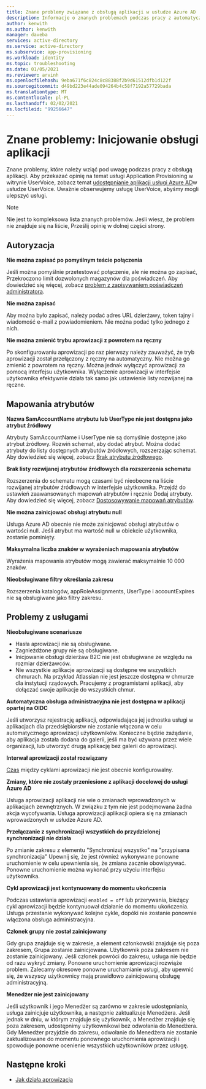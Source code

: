 ```yaml
---
title: Znane problemy związane z obsługą aplikacji w usłudze Azure AD
description: Informacje o znanych problemach podczas pracy z automatyczną obsługą aplikacji w usłudze Azure AD.
author: kenwith
ms.author: kenwith
manager: daveba
services: active-directory
ms.service: active-directory
ms.subservice: app-provisioning
ms.workload: identity
ms.topic: troubleshooting
ms.date: 01/05/2021
ms.reviewer: arvinh
ms.openlocfilehash: 9eba671f6c824c8c88388f2b9d61512dfb1d122f
ms.sourcegitcommit: d49bd223e44ade094264b4c58f7192a57729bada
ms.translationtype: MT
ms.contentlocale: pl-PL
ms.lasthandoff: 02/02/2021
ms.locfileid: "99256647"
---
```

# <a name="known-issues-application-provisioning"></a>Znane problemy: Inicjowanie obsługi aplikacji
Znane problemy, które należy wziąć pod uwagę podczas pracy z obsługą aplikacji. Aby przekazać opinię na temat usługi Application Provisioning w witrynie UserVoice, zobacz temat [udostępnianie aplikacji usługi Azure AD](https://aka.ms/appprovisioningfeaturerequest)w usłudze UserVoice. Uważnie obserwujemy usługę UserVoice, abyśmy mogli ulepszyć usługi. 

> [!NOTE]
> Nie jest to kompleksowa lista znanych problemów. Jeśli wiesz, że problem nie znajduje się na liście, Prześlij opinię w dolnej części strony.

## <a name="authorization"></a>Autoryzacja 

**Nie można zapisać po pomyślnym teście połączenia**

Jeśli można pomyślnie przetestować połączenie, ale nie można go zapisać, Przekroczono limit dozwolonych magazynów dla poświadczeń. Aby dowiedzieć się więcej, zobacz [problem z zapisywaniem poświadczeń administratora](./user-provisioning.md).

**Nie można zapisać**

Aby można było zapisać, należy podać adres URL dzierżawy, token tajny i wiadomość e-mail z powiadomieniem. Nie można podać tylko jednego z nich. 

**Nie można zmienić trybu aprowizacji z powrotem na ręczny**

Po skonfigurowaniu aprowizacji po raz pierwszy należy zauważyć, że tryb aprowizacji został przełączony z ręczny na automatyczny. Nie można go zmienić z powrotem na ręczny. Można jednak wyłączyć aprowizacji za pomocą interfejsu użytkownika. Wyłączenie aprowizacji w interfejsie użytkownika efektywnie działa tak samo jak ustawienie listy rozwijanej na ręczne.  


## <a name="attribute-mappings"></a>Mapowania atrybutów 

**Nazwa SamAccountName atrybutu lub UserType nie jest dostępna jako atrybut źródłowy**

Atrybuty SamAccountName i UserType nie są domyślnie dostępne jako atrybut źródłowy. Rozwiń schemat, aby dodać atrybut. Można dodać atrybuty do listy dostępnych atrybutów źródłowych, rozszerzając schemat. Aby dowiedzieć się więcej, zobacz [Brak atrybutu źródłowego](user-provisioning-sync-attributes-for-mapping.md). 

**Brak listy rozwijanej atrybutów źródłowych dla rozszerzenia schematu**

Rozszerzenia do schematu mogą czasami być nieobecne na liście rozwijanej atrybutów źródłowych w interfejsie użytkownika. Przejdź do ustawień zaawansowanych mapowań atrybutów i ręcznie Dodaj atrybuty. Aby dowiedzieć się więcej, zobacz [Dostosowywanie mapowań atrybutów](customize-application-attributes.md).

**Nie można zainicjować obsługi atrybutu null**

Usługa Azure AD obecnie nie może zainicjować obsługi atrybutów o wartości null. Jeśli atrybut ma wartość null w obiekcie użytkownika, zostanie pominięty. 

**Maksymalna liczba znaków w wyrażeniach mapowania atrybutów**

Wyrażenia mapowania atrybutów mogą zawierać maksymalnie 10 000 znaków. 

**Nieobsługiwane filtry określania zakresu**

Rozszerzenia katalogów, appRoleAssignments, UserType i accountExpires nie są obsługiwane jako filtry zakresu.


## <a name="service-issues"></a>Problemy z usługami 

**Nieobsługiwane scenariusze**

- Hasła aprowizacji nie są obsługiwane. 
- Zagnieżdżone grupy nie są obsługiwane. 
- Inicjowanie obsługi dzierżaw B2C nie jest obsługiwane ze względu na rozmiar dzierżawców.
- Nie wszystkie aplikacje aprowizacji są dostępne we wszystkich chmurach. Na przykład Atlassian nie jest jeszcze dostępna w chmurze dla instytucji rządowych. Pracujemy z programistami aplikacji, aby dołączać swoje aplikacje do wszystkich chmur.

**Automatyczna obsługa administracyjna nie jest dostępna w aplikacji opartej na OIDC**

Jeśli utworzysz rejestrację aplikacji, odpowiadająca jej jednostka usługi w aplikacjach dla przedsiębiorstw nie zostanie włączona w celu automatycznego aprowizacji użytkowników. Konieczne będzie zażądanie, aby aplikacja została dodana do galerii, jeśli ma być używana przez wiele organizacji, lub utworzyć drugą aplikację bez galerii do aprowizacji. 

**Interwał aprowizacji został rozwiązany**

[Czas](./application-provisioning-when-will-provisioning-finish-specific-user.md#how-long-will-it-take-to-provision-users) między cyklami aprowizacji nie jest obecnie konfigurowalny. 

**Zmiany, które nie zostały przeniesione z aplikacji docelowej do usługi Azure AD**

Usługa aprowizacji aplikacji nie wie o zmianach wprowadzonych w aplikacjach zewnętrznych. W związku z tym nie jest podejmowana żadna akcja wycofywania. Usługa aprowizacji aplikacji opiera się na zmianach wprowadzonych w usłudze Azure AD. 

**Przełączanie z synchronizacji wszystkich do przydzielonej synchronizacji nie działa**

Po zmianie zakresu z elementu "Synchronizuj wszystko" na "przypisana synchronizacja" Upewnij się, że jest również wykonywane ponowne uruchomienie w celu upewnienia się, że zmiana zacznie obowiązywać. Ponowne uruchomienie można wykonać przy użyciu interfejsu użytkownika.

**Cykl aprowizacji jest kontynuowany do momentu ukończenia**

Podczas ustawiania aprowizacji `enabled = off` lub przerywania, bieżący cykl aprowizacji będzie kontynuował działanie do momentu ukończenia. Usługa przestanie wykonywać kolejne cykle, dopóki nie zostanie ponownie włączona obsługa administracyjna.

**Członek grupy nie został zainicjowany**

Gdy grupa znajduje się w zakresie, a element członkowski znajduje się poza zakresem, Grupa zostanie zainicjowana. Użytkownik poza zakresem nie zostanie zainicjowany. Jeśli członek powróci do zakresu, usługa nie będzie od razu wykryć zmiany. Ponowne uruchomienie aprowizacji rozwiąże problem. Zalecamy okresowe ponowne uruchamianie usługi, aby upewnić się, że wszyscy użytkownicy mają prawidłowo zainicjowaną obsługę administracyjną.  

**Menedżer nie jest zainicjowany**

Jeśli użytkownik i jego Menedżer są zarówno w zakresie udostępniania, usługa zainicjuje użytkownika, a następnie zaktualizuje Menedżera. Jeśli jednak w dniu, w którym znajduje się użytkownik, a Menedżer znajduje się poza zakresem, udostępnimy użytkownikowi bez odwołania do Menedżera. Gdy Menedżer przyjdzie do zakresu, odwołanie do Menedżera nie zostanie zaktualizowane do momentu ponownego uruchomienia aprowizacji i spowoduje ponowne ocenienie wszystkich użytkowników przez usługę. 

## <a name="next-steps"></a>Następne kroki
- [Jak działa aprowizacja](how-provisioning-works.md)
